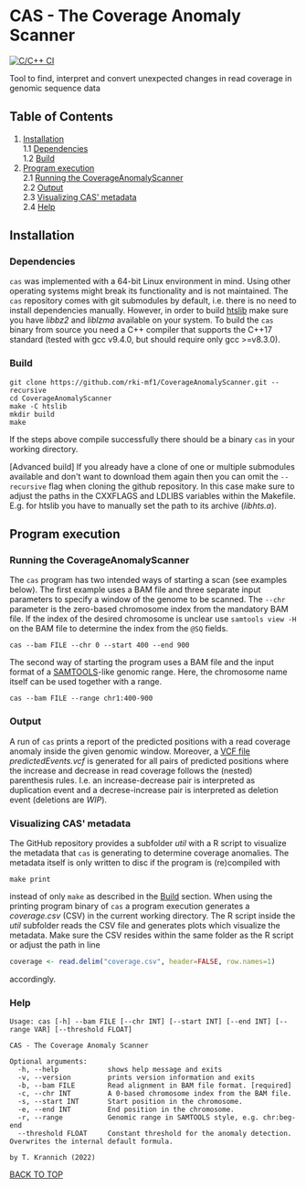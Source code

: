 # CAS - The Coverage Anomaly Scanner

[![C/C++ CI](https://github.com/rki-mf1/CoverageAnomalyScanner/actions/workflows/c-cpp.yml/badge.svg)](https://github.com/rki-mf1/CoverageAnomalyScanner/actions/workflows/c-cpp.yml)

Tool to find, interpret and convert unexpected changes in read coverage in genomic sequence data

## Table of Contents
1. [Installation](#installation) <br>
    1.1 [Dependencies](#dependencies) <br>
    1.2 [Build](#build) <br>
2. [Program execution](#program-execution) <br>
    2.1 [Running the CoverageAnomalyScanner](#running-the-coverageanomalyscanner) <br>
    2.2 [Output](#output) <br>
    2.3 [Visualizing CAS' metadata](#visualizing-cas-metadata) <br>
    2.4 [Help](#help) <br>
    
## Installation

### Dependencies
`cas` was implemented with a 64-bit Linux environment in mind. Using other operating systems might break its functionality and is not maintained. The `cas` repository comes with git submodules by default, i.e. there is no need to install dependencies manually. However, in order to build [htslib](https://github.com/samtools/htslib) make sure you have _libbz2_ and _liblzma_ available on your system. To build the `cas` binary from source you need a C++ compiler that supports the C++17 standard (tested with gcc v9.4.0, but should require only gcc >=v8.3.0).

### Build
```
git clone https://github.com/rki-mf1/CoverageAnomalyScanner.git --recursive
cd CoverageAnomalyScanner 
make -C htslib
mkdir build
make
```

If the steps above compile successfully there should be a binary `cas` in your working directory.

[Advanced build] If you already have a clone of one or multiple submodules available and don't want to download them again then you can omit the `--recursive` flag when cloning the github repository. In this case make sure to adjust the paths in the CXXFLAGS and LDLIBS variables within the Makefile. E.g. for htslib you have to manually set the path to its archive (_libhts.a_).

## Program execution

### Running the CoverageAnomalyScanner
The `cas` program has two intended ways of starting a scan (see examples below). The first example uses a BAM file and three separate input parameters to specify a window of the genome to be scanned. The `--chr` parameter is the zero-based chromosome index from the mandatory BAM file. If the index of the desired chromosome is unclear use `samtools view -H` on the BAM file to determine the index from the `@SQ` fields.
```
cas --bam FILE --chr 0 --start 400 --end 900
```
The second way of starting the program uses a BAM file and the input format of a [SAMTOOLS](http://www.htslib.org/)-like genomic range. Here, the chromosome name itself can be used together with a range.
```
cas --bam FILE --range chr1:400-900
```

### Output
A run of `cas` prints a report of the predicted positions with a read coverage anomaly inside the given genomic window. Moreover, a [VCF file](https://samtools.github.io/hts-specs/VCFv4.2.pdf) _predictedEvents.vcf_ is generated for all pairs of predicted positions where the increase and decrease in read coverage follows the (nested) parenthesis rules. I.e. an increase-decrease pair is interpreted as duplication event and a decrese-increase pair is interpreted as deletion event (deletions are _WIP_).

### Visualizing CAS' metadata
The GitHub repository provides a subfolder _util_ with a R script to visualize the metadata that `cas` is generating to determine coverage anomalies. The metadata itself is only written to disc if the program is (re)compiled with
```
make print
```
instead of only `make` as described in the [Build](#build) section. When using the printing program binary of `cas` a program execution generates a _coverage.csv_ (CSV) in the current working directory. The R script inside the _util_ subfolder reads the CSV file and generates plots which visualize the metadata. Make sure the CSV resides within the same folder as the R script or adjust the path in line
```R
coverage <- read.delim("coverage.csv", header=FALSE, row.names=1)
```
accordingly.

### Help
```
Usage: cas [-h] --bam FILE [--chr INT] [--start INT] [--end INT] [--range VAR] [--threshold FLOAT]

CAS - The Coverage Anomaly Scanner

Optional arguments:
  -h, --help            shows help message and exits 
  -v, --version         prints version information and exits 
  -b, --bam FILE        Read alignment in BAM file format. [required]
  -c, --chr INT         A 0-based chromosome index from the BAM file. 
  -s, --start INT       Start position in the chromosome. 
  -e, --end INT         End position in the chromosome. 
  -r, --range           Genomic range in SAMTOOLS style, e.g. chr:beg-end 
  --threshold FLOAT     Constant threshold for the anomaly detection. Overwrites the internal default formula. 

by T. Krannich (2022)
```

[BACK TO TOP](#table-of-contents)
